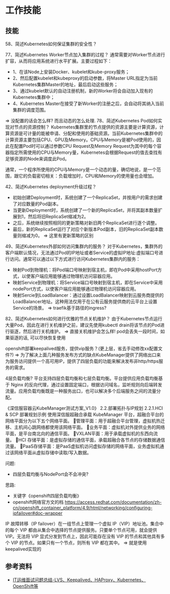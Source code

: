 # 工作技能

## 技能

58、简述Kubernetes如何保证集群的安全性？

77、简述Kubernetes Worker节点加入集群的过程？
通常需要对Worker节点进行扩容，从而将应用系统进行水平扩展。主要过程如下：

* 1、在该Node上安装Docker、kubelet和kube-proxy服务；
* 2、然后配置kubelet和kubeproxy的启动参数，将Master URL指定为当前Kubernetes集群Master的地址，最后启动这些服务；
* 3、通过kubelet默认的自动注册机制，新的Worker将会自动加入现有的Kubernetes集群中；
* 4、Kubernetes Master在接受了新Worker的注册之后，会自动将其纳入当前集群的调度范围。

=> 没配置的话会怎么样? 而且动态的怎么处理.
78、简述Kubernetes Pod如何实现对节点的资源控制？
Kubernetes集群里的节点提供的资源主要是计算资源，计算资源是可计量的能被申请、分配和使用的基础资源。当前Kubernetes集群中的计算资源主要包括CPU、GPU及Memory。CPU与Memory是被Pod使用的，因此在配置Pod时可以通过参数CPU Request及Memory Request为其中的每个容器指定所需使用的CPU与Memory量，Kubernetes会根据Request的值去查找有足够资源的Node来调度此Pod。

通常，一个程序所使用的CPU与Memory是一个动态的量，确切地说，是一个范围，跟它的负载密切相关：负载增加时，CPU和Memory的使用量也会增加。


42、简述Kubernetes deployment升级过程？
* 初始创建Deployment时，系统创建了一个ReplicaSet，并按用户的需求创建了对应数量的Pod副本。
* 当更新Deployment时，系统创建了一个新的ReplicaSet，并将其副本数量扩展到1，然后将旧ReplicaSet缩减为2。
* 之后，系统继续按照相同的更新策略对新旧两个ReplicaSet进行逐个调整。
* 最后，新的ReplicaSet运行了对应个新版本Pod副本，旧的ReplicaSet副本数量则缩减为0。
=> 这里有更新策略的区别

49、简述Kubernetes外部如何访问集群内的服务？
对于Kubernetes，集群外的客户端默认情况，无法通过Pod的IP地址或者Service的虚拟IP地址:虚拟端口号进行访问。通常可以通过以下方式进行访问Kubernetes集群内的服务：

* 映射Pod到物理机：将Pod端口号映射到宿主机，即在Pod中采用hostPort方式，以使客户端应用能够通过物理机访问容器应用。
* 映射Service到物理机：将Service端口号映射到宿主机，即在Service中采用nodePort方式，以使客户端应用能够通过物理机访问容器应用。
* 映射Sercie到LoadBalancer：通过设置LoadBalancer映射到云服务商提供的LoadBalancer地址。这种用法仅用于在公有云服务提供商的云平台上设置Service的场景。
=> traefik基于路径的ingress?

82、简述Kubernetes如何进行优雅的节点关机维护？
由于Kubernetes节点运行大量Pod，因此在进行关机维护之前，建议先使用kubectl drain将该节点的Pod进行驱逐，然后进行关机维护。
=> 直接关机维护会怎么样! pod会丢失一段时间，如果驱逐的话, 可以尽快恢复使用

openshift部署keepalived服务，提供vip服务？(更上层，省去手动修改xx配置文件?)
=> 为了解决上面几种服务发布方式的缺点KubeManager提供了网络出口来为服务访问提供一个高可用IP，提供了四层负载的功能来解决发布非http/https服务的需求。

4层负载均衡?
平台支持四层负载均衡和七层负载均衡。平台提供应用负载均衡基于 Nginx 的反向代理，通过设置固定端口，根据访问域名，监听规则向后端转发流量。应用负载均衡既是一种服务出口，也可以解决多个后端服务之间的流量分配。

《深信服容器云KubeManager测试方案_V1.0》
2.2.部署拓扑与IP规划
2.2.1.HCI & SCP 部署规划示例
使用深信服超融合承载 KubeManager 平台，超融合平台的网络平面分为以下五个网络平面。
管理平面：用于超融合平台管理，虚拟机热迁移、主机间心跳网络都使用该网络平面。
业务平面：虚拟机对外提供业务的网络平面，是平台南北向的通信平面。
VXLAN平面：用于承载虚拟机的东西向流量。
HCI 存储平面：是虚拟存储的通信平面，承载超融合各节点的存储数据通信流量。
PaaS存储平面：是PaaS虚拟机访问虚拟存储的网络平面，业务虚拟机通过该网络平面从虚拟存储中读取/写入数据。

问题:  
* 四层负载均衡与NodePort会不会冲突?

思路:
* 关键字《openshift四层负载均衡》
* openshift网络官方文的档
https://access.redhat.com/documentation/zh-cn/openshift_container_platform/4.9/html/networking/configuring-ipfailover#doc-wrapper

IP 故障转移（IP failover）在一组节点上管理一个虚拟 IP（VIP）地址池。集合中的每个 VIP 都由从集合中选择的节点提供服务。只要单个节点可用，就会提供 VIP。无法将 VIP 显式分发到节点上，因此可能存在没有 VIP 的节点和其他具有多个 VIP 的节点。如果只有一个节点，则所有 VIP 都在其中。
=> 就是使用keepalived实现的


## 参考资料

* [IT运维面试问题总结-LVS、Keepalived、HAProxy、Kubernetes、OpenShift等](https://jishuin.proginn.com/p/763bfbd2ea07)
